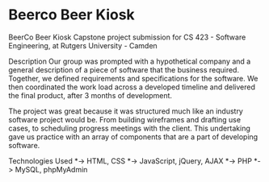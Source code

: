 # Beerco Beer Kiosk

BeerCo Beer Kiosk
Capstone project submission for CS 423 - Software Engineering, at Rutgers University - Camden

Description
Our group was prompted with a hypothetical company and a general description of a piece of software that the business required. Together, we defined requirements and specifications for the software. We then coordinated the work load across a developed timeline and delivered the final product, after 3 months of development.

The project was great because it was structured much like an industry software project would be. From building wireframes and drafting use cases, to scheduling progress meetings with the client. This undertaking gave us practice with an array of components that are a part of developing software.

Technologies Used
*-> HTML, CSS
*-> JavaScript, jQuery, AJAX
*-> PHP
*-> MySQL, phpMyAdmin
